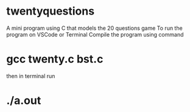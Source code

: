 # twentyquestions
A mini program using C that models the 20 questions game 
To run the program on VSCode or Terminal
Compile the program using command 

# gcc twenty.c bst.c 
 
 then in terminal run

 # ./a.out  


